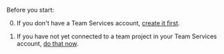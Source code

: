 Before you start:

0. If you don't have a Team Services account, [create it first](../../accounts/create-account-with-work-school.md).

0. If you have not yet connected to a team project in your Team Services account, [do that now](../../connect/connect-team-projects.md).
